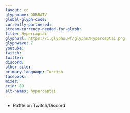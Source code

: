 ```yaml
---
layout: cc
glyphname: DOBRATV
global-glyph-code: 
currently-partnered: 
stream-currency-needed-for-glyph: 
title: Hypercaptai
glyphurl: https://i.glyphs.wf/glyphs/Hypercaptai.png
glyphwave: 7
youtube: 
twitch: 
twitter: 
discord: 
other-site: 
primary-language: Turkish
facebook: 
mixer: 
ccid: 89
alt-names: hypercaptai
---
```

* Raffle on Twitch/Discord

